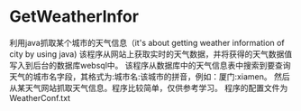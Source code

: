 # GetWeatherInfor
利用java抓取某个城市的天气信息（it's about getting weather information of  city by using java)
该程序从网站上获取实时的天气数据，并将获得的天气数据值写入到后台的数据库websql中。
该程序从数据库中的天气信息表中搜索到要查询天气的城市名字段，其格式为:城市名:该城市的拼音，例如：厦门:xiamen。
然后从某天气网站抓取天气信息。程序比较简单，仅供参考学习。
程序的配置文件为WeatherConf.txt
